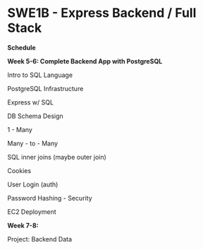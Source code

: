 # SWE1B - Express Backend / Full Stack

**Schedule**

**Week 5-6: Complete Backend App with PostgreSQL**

Intro to SQL Language

PostgreSQL Infrastructure

Express w/ SQL

DB Schema Design

1 - Many

Many - to - Many

SQL inner joins \(maybe outer join\)

Cookies

User Login \(auth\)

Password Hashing - Security

EC2 Deployment

**Week 7-8:**

Project: Backend Data



